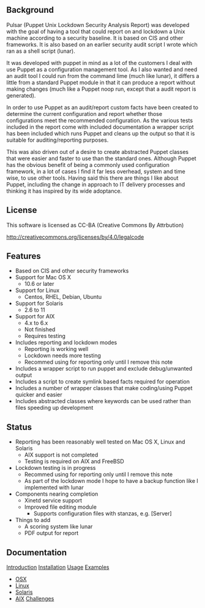 Background
----------

Pulsar (Puppet Unix Lockdown Security Analysis Report) was developed with the
goal of having a tool that could report on and lockdown a Unix machine according
to a security baseline. It is based on CIS and other frameworks. It is also based
on an earlier security audit script I wrote which ran as a shell script (lunar).

It was developed with puppet in mind as a lot of the customers I deal with use
Puppet as a configuration management tool. As I also wanted and need an audit
tool I could run from the command lime (much like lunar), it differs a little
from a standard Puppet module in that it can produce a report without making
changes (much like a Puppet noop run, except that a audit report is generated).

In order to use Puppet as an audit/report custom facts have been created to
determine the current configuration and report whether those configurations
meet the recommended configuration. As the various tests included in the report
come with included documentation a wrapper script has been included which runs
Puppet and cleans up the output so that it is suitable for auditing/reporting
purposes.

This was also driven out of a desire to create abstracted Puppet classes that
were easier and faster to use than the standard ones. Although Puppet has the
obvious benefit of being a commonly used configuration framework, in a lot of
cases I find it far less overhead, system and time wise, to use other tools.
Having said this there are things I like about Puppet, including the change in
approach to IT delivery processes and thinking it has inspired by its wide
adoptance.

License
-------

This software is licensed as CC-BA (Creative Commons By Attrbution)

http://creativecommons.org/licenses/by/4.0/legalcode

Features
--------

- Based on CIS and other security frameworks
- Support for Mac OS X
  - 10.6 or later
- Support for Linux
  - Centos, RHEL, Debian, Ubuntu
- Support for Solaris
  - 2.6 to 11
- Support for AIX
  - 4.x to 6.x
  - Not finished
  - Requires testing
- Includes reporting and lockdown modes
  - Reporting is working well
  - Lockdown needs more testing
  - Recommed using for reporting only until I remove this note
- Includes a wrapper script to run puppet and exclude debug/unwanted output
- Includes a script to create symlink based facts required for operation
- Includes a number of wrapper classes that make coding/using Puppet quicker and easier
- Includes abstracted classes where keywords can be used rather than files speeding up development

Status
------

- Reporting has been reasonably well tested on Mac OS X, Linux and Solaris
  - AIX support is not completed
  - Testing is required on AIX and FreeBSD
- Lockdown testing is in progress
  - Recommed using for reporting only until I remove this note
  - As part of the lockdown mode I hope to have a backup function like I implemented with lunar
- Components nearing completion
  - Xinetd service support
  - Improved file editing module
    - Supports configuration files with stanzas, e.g. [Server]
- Things to add
  - A scoring system like lunar
  - PDF output for report


Documentation
-------------

[Introduction](https://github.com/lateralblast/pulsar/wiki/1.-Introduction)
[Installation](https://github.com/lateralblast/pulsar/wiki/2.-Installation)
[Usage](https://github.com/lateralblast/pulsar/wiki/3.-Usage)
[Examples](https://github.com/lateralblast/pulsar/wiki/4.-Examples)
- [OSX](https://github.com/lateralblast/pulsar/wiki/4.1.-OSX)
- [Linux](https://github.com/lateralblast/pulsar/wiki/4.2.-Linux)
- [Solaris](https://github.com/lateralblast/pulsar/wiki/4.3.-Solaris)
- [AIX](https://github.com/lateralblast/pulsar/wiki/4.4.-AIX)
[Challenges](https://github.com/lateralblast/pulsar/wiki/5.-Challenges)


